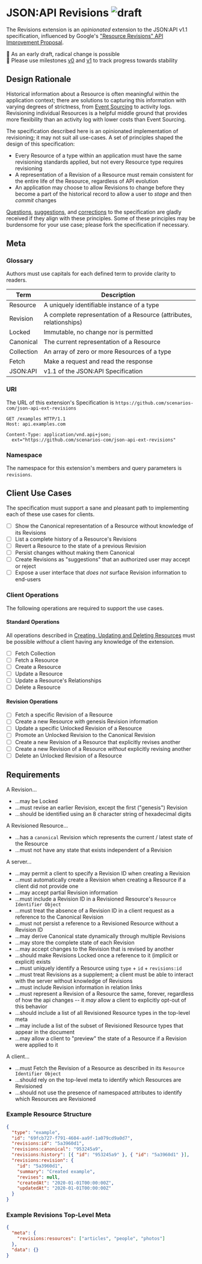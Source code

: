 # JSON:API Revisions ![draft]

The Revisions extension is an _opinionated_ extension to the JSON:API v1.1
specification, influenced by Google's
["Resource Revisions" API Improvement Proposal][aip/162].

:construction_worker: As an early draft, radical change is possible  
:crystal_ball: Please use milestones [v0] and [v1] to track progress towards
stability

## Design Rationale

Historical information about a Resource is often meaningful within the
application context; there are solutions to capturing this information with
varying degrees of strictness, from [Event Sourcing][event-sourcing] to activity
logs. Revisioning individual Resources is a helpful middle ground that provides
more flexibility than an activity log with lower costs than Event Sourcing.

The specification described here is an opinionated implementation
of revisioning; it may not suit all use-cases. A set of principles shaped the
design of this specification:

- Every Resource of a type within an application must have the same revisioning
  standards applied, but not every Resource type requires revisioning
- A representation of a Revision of a Resource must remain consistent for
  the entire life of the Resource, regardless of API evolution
- An application may choose to allow Revisions to change before they become a
  part of the historical record to allow a user to _stage_ and then _commit_
  changes

[Questions][discussions], [suggestions][discussions], and [corrections][pulls]
to the specification are gladly received if they align with these principles.
Some of these principles may be burdensome for your use case; please fork the
specification if necessary.

## Meta

### Glossary

Authors must use capitals for each defined term to provide clarity to readers.

| Term       | Description                                                         |
| ---------- | ------------------------------------------------------------------- |
| Resource   | A uniquely identifiable instance of a type                          |
| Revision   | A complete representation of a Resource (attributes, relationships) |
| Locked     | Immutable, no change nor is permitted                               |
| Canonical  | The current representation of a Resource                            |
| Collection | An array of zero or more Resources of a type                        |
| Fetch      | Make a request and read the response                                |
| JSON:API   | v1.1 of the JSON:API Specification                                  |

### URI

The URL of this extension's Specification is
`https://github.com/scenarios-com/json-api-ext-revisions`

```http
GET /examples HTTP/1.1
Host: api.examples.com

Content-Type: application/vnd.api+json;
  ext="https://github.com/scenarios-com/json-api-ext-revisions"
```

### Namespace

The namespace for this extension's members and query parameters is `revisions`.

## Client Use Cases

The specification must support a sane and pleasant path to implementing each of
these use cases for clients.

- [ ] Show the Canonical representation of a Resource without knowledge of its
      Revisions
- [ ] List a complete history of a Resource's Revisions
- [ ] Revert a Resource to the state of a previous Revision
- [ ] Persist changes without making them Canonical
- [ ] Create Revisions as "suggestions" that an authorized user may accept or
      reject
- [ ] Expose a user interface that _does not_ surface Revision information
      to end-users

### Client Operations

The following operations are required to support the use cases.

#### Standard Operations

All operations described in
[Creating, Updating and Deleting Resources][jsonapi/crud] must be possible
_without_ a client having any knowledge of the extension.

- [ ] Fetch Collection
- [ ] Fetch a Resource
- [ ] Create a Resource
- [ ] Update a Resource
- [ ] Update a Resource's Relationships
- [ ] Delete a Resource

#### Revision Operations

- [ ] Fetch a specific Revision of a Resource
- [ ] Create a new Resource _with_ genesis Revision information
- [ ] Update a specific Unlocked Revision of a Resource
- [ ] Promote an Unlocked Revision to the Canonical Revision
- [ ] Create a new Revision of a Resource that explicitly revises another
- [ ] Create a new Revision of a Resource _without_ explicitly revising another
- [ ] Delete an Unlocked Revision of a Resource

## Requirements

A Revision...

- ...may be Locked
- ...must revise an earlier Revision, except the first ("genesis") Revision
- ...should be identified using an 8 character string of hexadecimal digits

A Revisioned Resource...

- ...has a `canonical` Revision which represents the current / latest state of
  the Resource
- ...must not have any state that exists independent of a Revision

A server...

- ...may permit a client to specify a Revision ID when creating a Revision
- ...must automatically create a Revision when creating a Resource if a client
  did not provide one
- ...may accept partial Revision information
- ...must include a Revision ID in a Revisioned Resource's
  `Resource Identifier Object`
- ...must treat the absence of a Revision ID in a client request as a reference
  to the Canonical Revision
- ...must not persist a reference to a Revisioned Resource without a Revision ID
- ...may derive Canonical state dynamically through multiple Revisions
- ...may store the complete state of each Revision
- ...may accept changes to the Revision that is revised by another
- ...should make Revisions Locked once a reference to it (implicit or
  explicit) exists
- ...must uniquely identify a Resource using `type` + `id` + `revisions:id`
- ...must treat Revisions as a supplement; a client must be able to interact
  with the server without knowledge of Revisions
- ...must include Revision information in relation links
- ...must represent a Revision of a Resource the same, forever, regardless of
  how the api changes -- it _may_ allow a client to explicitly opt-out of this
  behavior
- ...should include a list of all Revisioned Resource types in the top-level meta
- ...may include a list of the subset of Revisioned Resource types that appear
  in the document
- ...may allow a client to "preview" the state of a Resource if a Revision were
  applied to it

A client...

- ...must Fetch the Revision of a Resource as described in its
  `Resource Identifier Object`
- ...should rely on the top-level meta to identify which Resources are
  Revisioned
- ...should not use the presence of namespaced attributes to identify which
  Resources are Revisioned

### Example Resource Structure

```json
{
  "type": "example",
  "id": "69fcb727-f791-4604-aa9f-1a079cd9a0d7",
  "revisions:id": "5a3960d1",
  "revisions:canonical": "953245a9",
  "revisions:history": [{ "id": "953245a9" }, { "id": "5a3960d1" }],
  "revisions:revision": {
    "id": "5a3960d1",
    "summary": "Created example",
    "revises": null,
    "createdAt": "2020-01-01T00:00:00Z",
    "updatedAt": "2020-01-01T00:00:00Z"
  }
}
```

### Example Revisions Top-Level Meta

```json
{
  "meta": {
    "revisions:resources": ["articles", "people", "photos"]
  },
  "data": {}
}
```

[aip/162]: https://google.aip.dev/162
[event-sourcing]: https://martinfowler.com/eaaDev/EventSourcing.html
[discussions]: https://github.com/scenarios-com/json-api-ext-revisions/discussions
[pulls]: https://github.com/scenarios-com/json-api-ext-revisions/pulls
[draft]: https://img.shields.io/badge/specification-draft-orange
[v0]: https://github.com/scenarios-com/json-api-ext-revisions/milestone/1
[v1]: https://github.com/scenarios-com/json-api-ext-revisions/milestone/2
[jsonapi/crud]: https://jsonapi.org/format/#crud
